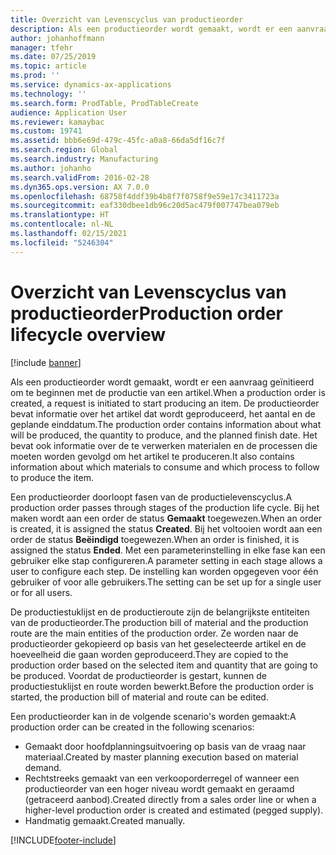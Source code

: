```yaml
---
title: Overzicht van Levenscyclus van productieorder
description: Als een productieorder wordt gemaakt, wordt er een aanvraag geïnitieerd om te beginnen met de productie van een artikel. De productieorder bevat informatie over het artikel dat wordt geproduceerd, het aantal en de geplande einddatum. Het bevat ook informatie over de te verwerken materialen en de processen die moeten worden gevolgd om het artikel te produceren.
author: johanhoffmann
manager: tfehr
ms.date: 07/25/2019
ms.topic: article
ms.prod: ''
ms.service: dynamics-ax-applications
ms.technology: ''
ms.search.form: ProdTable, ProdTableCreate
audience: Application User
ms.reviewer: kamaybac
ms.custom: 19741
ms.assetid: bbb6e69d-479c-45fc-a0a8-66da5df16c7f
ms.search.region: Global
ms.search.industry: Manufacturing
ms.author: johanho
ms.search.validFrom: 2016-02-28
ms.dyn365.ops.version: AX 7.0.0
ms.openlocfilehash: 68758f4ddf39b4b8f7f0758f9e59e17c3411723a
ms.sourcegitcommit: eaf330dbee1db96c20d5ac479f007747bea079eb
ms.translationtype: HT
ms.contentlocale: nl-NL
ms.lasthandoff: 02/15/2021
ms.locfileid: "5246304"
---
```

# <a name="production-order-lifecycle-overview"></a><span data-ttu-id="7aa37-105">Overzicht van Levenscyclus van productieorder</span><span class="sxs-lookup"><span data-stu-id="7aa37-105">Production order lifecycle overview</span></span>

[!include [banner](../includes/banner.md)]

<span data-ttu-id="7aa37-106">Als een productieorder wordt gemaakt, wordt er een aanvraag geïnitieerd om te beginnen met de productie van een artikel.</span><span class="sxs-lookup"><span data-stu-id="7aa37-106">When a production order is created, a request is initiated to start producing an item.</span></span> <span data-ttu-id="7aa37-107">De productieorder bevat informatie over het artikel dat wordt geproduceerd, het aantal en de geplande einddatum.</span><span class="sxs-lookup"><span data-stu-id="7aa37-107">The production order contains information about what will be produced, the quantity to produce, and the planned finish date.</span></span> <span data-ttu-id="7aa37-108">Het bevat ook informatie over de te verwerken materialen en de processen die moeten worden gevolgd om het artikel te produceren.</span><span class="sxs-lookup"><span data-stu-id="7aa37-108">It also contains information about which materials to consume and which process to follow to produce the item.</span></span>

<span data-ttu-id="7aa37-109">Een productieorder doorloopt fasen van de productielevenscyclus.</span><span class="sxs-lookup"><span data-stu-id="7aa37-109">A production order passes through stages of the production life cycle.</span></span> <span data-ttu-id="7aa37-110">Bij het maken wordt aan een order de status **Gemaakt** toegewezen.</span><span class="sxs-lookup"><span data-stu-id="7aa37-110">When an order is created, it is assigned the status **Created**.</span></span> <span data-ttu-id="7aa37-111">Bij het voltooien wordt aan een order de status **Beëindigd** toegewezen.</span><span class="sxs-lookup"><span data-stu-id="7aa37-111">When an order is finished, it is assigned the status **Ended**.</span></span> <span data-ttu-id="7aa37-112">Met een parameterinstelling in elke fase kan een gebruiker elke stap configureren.</span><span class="sxs-lookup"><span data-stu-id="7aa37-112">A parameter setting in each stage allows a user to configure each step.</span></span> <span data-ttu-id="7aa37-113">De instelling kan worden opgegeven voor één gebruiker of voor alle gebruikers.</span><span class="sxs-lookup"><span data-stu-id="7aa37-113">The setting can be set up for a single user or for all users.</span></span>

<span data-ttu-id="7aa37-114">De productiestuklijst en de productieroute zijn de belangrijkste entiteiten van de productieorder.</span><span class="sxs-lookup"><span data-stu-id="7aa37-114">The production bill of material and the production route are the main entities of the production order.</span></span> <span data-ttu-id="7aa37-115">Ze worden naar de productieorder gekopieerd op basis van het geselecteerde artikel en de hoeveelheid die gaan worden geproduceerd.</span><span class="sxs-lookup"><span data-stu-id="7aa37-115">They are copied to the production order based on the selected item and quantity that are going to be produced.</span></span> <span data-ttu-id="7aa37-116">Voordat de productieorder is gestart, kunnen de productiestuklijst en route worden bewerkt.</span><span class="sxs-lookup"><span data-stu-id="7aa37-116">Before the production order is started, the production bill of material and route can be edited.</span></span>

<span data-ttu-id="7aa37-117">Een productieorder kan in de volgende scenario's worden gemaakt:</span><span class="sxs-lookup"><span data-stu-id="7aa37-117">A production order can be created in the following scenarios:</span></span>

-   <span data-ttu-id="7aa37-118">Gemaakt door hoofdplanningsuitvoering op basis van de vraag naar materiaal.</span><span class="sxs-lookup"><span data-stu-id="7aa37-118">Created by master planning execution based on material demand.</span></span>
-   <span data-ttu-id="7aa37-119">Rechtstreeks gemaakt van een verkooporderregel of wanneer een productieorder van een hoger niveau wordt gemaakt en geraamd (getraceerd aanbod).</span><span class="sxs-lookup"><span data-stu-id="7aa37-119">Created directly from a sales order line or when a higher-level production order is created and estimated (pegged supply).</span></span>
-   <span data-ttu-id="7aa37-120">Handmatig gemaakt.</span><span class="sxs-lookup"><span data-stu-id="7aa37-120">Created manually.</span></span>






[!INCLUDE[footer-include](../../includes/footer-banner.md)]